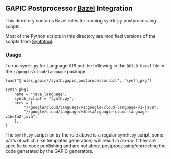 ## GAPIC Postprocessor [Bazel](https://www.bazel.build/) Integration

This directory contains Bazel rules for running `synth.py` postprocessing 
scripts.

Most of the Python scripts in this directory are modified versions of the 
scripts from [Synthtool](https://github.com/googleapis/synthtool).

### Usage
To run `synth.py` for Language API put the following in the `BUILD.bazel` file 
in the `//google/cloud/language` package:  

```bzl
load("@rules_gapic//synth:gapic_postprocessor.bzl", "synth_pkg")

synth_pkg(
    name = "java_language",
    synth_script = "synth.py",
    srcs = [
        "//google/cloud/language/v1:google-cloud-language-v1-java",
        "//google/cloud/language/v1beta2:google-cloud-language-v1beta2-java",
    ],
)
```

The `synth.py` script ran by the rule above is a regular `synth.py` script,
some parts of which (like templates generation) will result in no-op if they 
are specific to code publishing and are not about postprocessing/correcting the
code generated by the GAPIC generators.